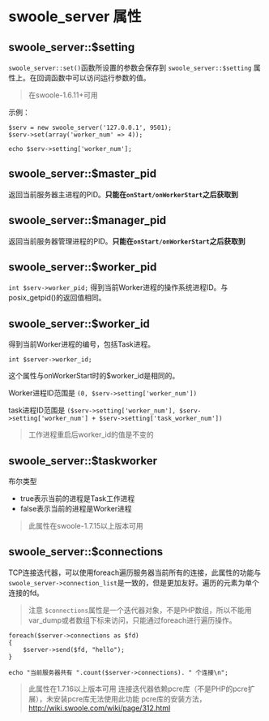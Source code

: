 # swoole_server 属性

## swoole_server::$setting

`swoole_server::set()`函数所设置的参数会保存到 `swoole_server::$setting` 属性上。在回调函数中可以访问运行参数的值。

> 在swoole-1.6.11+可用

示例：

```
$serv = new swoole_server('127.0.0.1', 9501);
$serv->set(array('worker_num' => 4));

echo $serv->setting['worker_num'];
```

## swoole_server::$master_pid

返回当前服务器主进程的PID。**只能在`onStart/onWorkerStart`之后获取到**

## swoole_server::$manager_pid

返回当前服务器管理进程的PID。**只能在`onStart/onWorkerStart`之后获取到**

## swoole_server::$worker_pid

`int $serv->worker_pid;` 得到当前Worker进程的操作系统进程ID。与posix_getpid()的返回值相同。

## swoole_server::$worker_id

得到当前Worker进程的编号，包括Task进程。

```
int $server->worker_id;
```

这个属性与onWorkerStart时的$worker_id是相同的。

Worker进程ID范围是 `(0, $serv->setting['worker_num'])`

task进程ID范围是 `($serv->setting['worker_num'], $serv->setting['worker_num'] + $serv->setting['task_worker_num'])`

> 工作进程重启后worker_id的值是不变的

## swoole_server::$taskworker

布尔类型

- true表示当前的进程是Task工作进程
- false表示当前的进程是Worker进程

> 此属性在swoole-1.7.15以上版本可用

## swoole_server::$connections

TCP连接迭代器，可以使用foreach遍历服务器当前所有的连接，此属性的功能与`swoole_server->connection_list`是一致的，但是更加友好。遍历的元素为单个连接的fd。

> 注意 `$connections`属性是一个迭代器对象，不是PHP数组，所以不能用var_dump或者数组下标来访问，只能通过foreach进行遍历操作。

```
foreach($server->connections as $fd)
{
    $server->send($fd, "hello");
}

echo "当前服务器共有 ".count($server->connections). " 个连接\n";
```

>此属性在1.7.16以上版本可用
连接迭代器依赖pcre库（不是PHP的pcre扩展），未安装pcre库无法使用此功能
pcre库的安装方法， http://wiki.swoole.com/wiki/page/312.html
